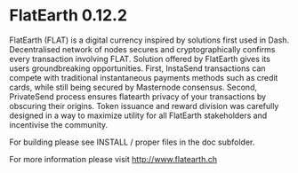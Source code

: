 # FlatEarth 0.12.2

FlatEarth (FLAT) is a digital currency inspired by solutions first used in Dash. Decentralised network of nodes secures and cryptographically confirms every transaction involving FLAT. Solution offered by FlatEarth gives its users groundbreaking opportunities. First, InstaSend transactions can compete with traditional instantaneous payments methods such as credit cards, while still being secured by Masternode consensus. Second, PrivateSend process ensures flatearth privacy of your transactions by obscuring their origins. Token issuance and reward division was carefully designed in a way to maximize utility for all FlatEarth stakeholders and incentivise the community.

For building please see INSTALL / proper files in the doc subfolder.

For more information please visit http://www.flatearth.ch